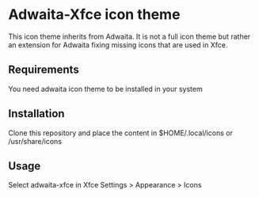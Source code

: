 # Adwaita-Xfce icon theme

This icon theme inherits from Adwaita. It is not a full icon theme but rather an extension for Adwaita fixing missing icons that are used in Xfce. 

## Requirements

You need adwaita icon theme to be installed in your system

## Installation

Clone this repository and place the content in $HOME/.local/icons or /usr/share/icons

## Usage

Select adwaita-xfce in Xfce Settings > Appearance > Icons
